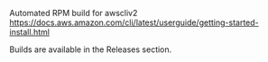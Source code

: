 Automated RPM build for awscliv2 https://docs.aws.amazon.com/cli/latest/userguide/getting-started-install.html

Builds are available in the Releases section.